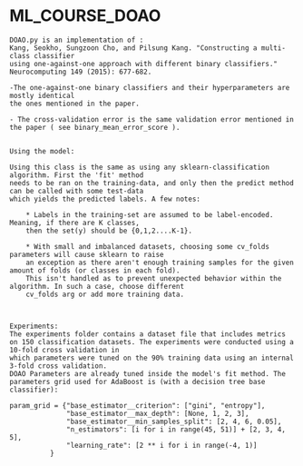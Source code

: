 # ML_COURSE_DOAO

    DOAO.py is an implementation of :
    Kang, Seokho, Sungzoon Cho, and Pilsung Kang. "Constructing a multi-class classifier
    using one-against-one approach with different binary classifiers." Neurocomputing 149 (2015): 677-682.

    -The one-against-one binary classifiers and their hyperparameters are mostly identical
    the ones mentioned in the paper.

    - The cross-validation error is the same validation error mentioned in the paper ( see binary_mean_error_score ).


    Using the model:

    Using this class is the same as using any sklearn-classification algorithm. First the 'fit' method
    needs to be ran on the training-data, and only then the predict method can be called with some test-data
    which yields the predicted labels. A few notes:

        * Labels in the training-set are assumed to be label-encoded. Meaning, if there are K classes,
        then the set(y) should be {0,1,2....K-1}.

        * With small and imbalanced datasets, choosing some cv_folds parameters will cause sklearn to raise
        an exception as there aren't enough training samples for the given amount of folds (or classes in each fold).
        This isn't handled as to prevent unexpected behavior within the algorithm. In such a case, choose different
        cv_folds arg or add more training data.



    Experiments:
    The experiments folder contains a dataset file that includes metrics on 150 classification datasets. The experiments were conducted using a 10-fold cross validation in
    which parameters were tuned on the 90% training data using an internal 3-fold cross validation. 
    DOAO Parameters are already tuned inside the model's fit method. The parameters grid used for AdaBoost is (with a decision tree base classifier):

    param_grid = {"base_estimator__criterion": ["gini", "entropy"],
                  "base_estimator__max_depth": [None, 1, 2, 3],
                  "base_estimator__min_samples_split": [2, 4, 6, 0.05],
                  "n_estimators": [i for i in range(45, 51)] + [2, 3, 4, 5],
                  "learning_rate": [2 ** i for i in range(-4, 1)]
              }
